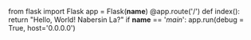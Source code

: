 from flask import Flask
app = Flask(__name__)
@app.route('/')
def index():
 return "Hello, World! Nabersin La?"
if __name__ == '_main_':
 app.run(debug = True, host='0.0.0.0')
